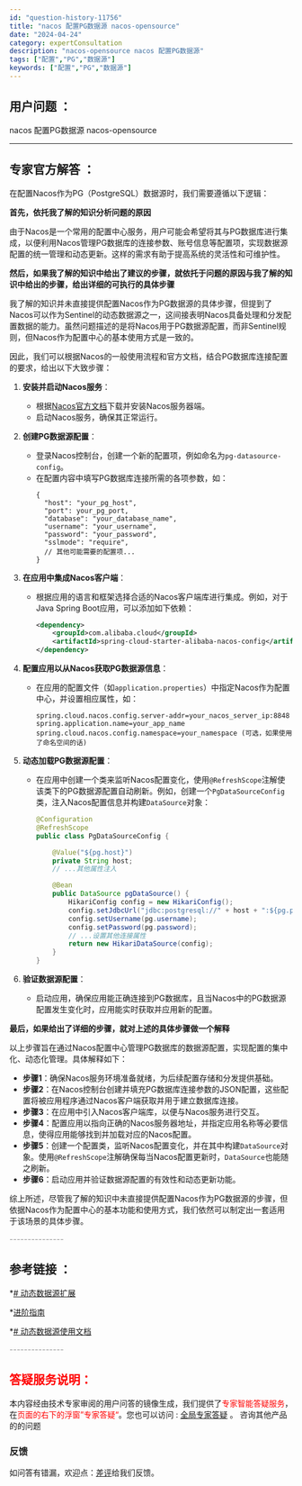 ```yaml
---
id: "question-history-11756"
title: "nacos 配置PG数据源 nacos-opensource"
date: "2024-04-24"
category: expertConsultation
description: "nacos-opensource nacos 配置PG数据源"
tags: ["配置","PG","数据源"]
keywords: ["配置","PG","数据源"]
---
```


## 用户问题 ： 
 nacos 配置PG数据源
 nacos-opensource 

---------------
## 专家官方解答 ：

在配置Nacos作为PG（PostgreSQL）数据源时，我们需要遵循以下逻辑：

**首先，依托我了解的知识分析问题的原因**

由于Nacos是一个常用的配置中心服务，用户可能会希望将其与PG数据库进行集成，以便利用Nacos管理PG数据库的连接参数、账号信息等配置项，实现数据源配置的统一管理和动态更新。这样的需求有助于提高系统的灵活性和可维护性。

**然后，如果我了解的知识中给出了建议的步骤，就依托于问题的原因与我了解的知识中给出的步骤，给出详细的可执行的具体步骤**

我了解的知识并未直接提供配置Nacos作为PG数据源的具体步骤，但提到了Nacos可以作为Sentinel的动态数据源之一，这间接表明Nacos具备处理和分发配置数据的能力。虽然问题描述的是将Nacos用于PG数据源配置，而非Sentinel规则，但Nacos作为配置中心的基本使用方式是一致的。

因此，我们可以根据Nacos的一般使用流程和官方文档，结合PG数据库连接配置的要求，给出以下大致步骤：

1. **安装并启动Nacos服务**：
   - 根据[Nacos官方文档](https://nacos.io/zh-cn/docs/quick-start.html)下载并安装Nacos服务器端。
   - 启动Nacos服务，确保其正常运行。

2. **创建PG数据源配置**：
   - 登录Nacos控制台，创建一个新的配置项，例如命名为`pg-datasource-config`。
   - 在配置内容中填写PG数据库连接所需的各项参数，如：
     ```
     {
       "host": "your_pg_host",
       "port": your_pg_port,
       "database": "your_database_name",
       "username": "your_username",
       "password": "your_password",
       "sslmode": "require",
       // 其他可能需要的配置项...
     }
     ```

3. **在应用中集成Nacos客户端**：
   - 根据应用的语言和框架选择合适的Nacos客户端库进行集成。例如，对于Java Spring Boot应用，可以添加如下依赖：
     ```xml
     <dependency>
         <groupId>com.alibaba.cloud</groupId>
         <artifactId>spring-cloud-starter-alibaba-nacos-config</artifactId>
     </dependency>
     ```

4. **配置应用以从Nacos获取PG数据源信息**：
   - 在应用的配置文件（如`application.properties`）中指定Nacos作为配置中心，并设置相应属性，如：
     ```properties
     spring.cloud.nacos.config.server-addr=your_nacos_server_ip:8848
     spring.application.name=your_app_name
     spring.cloud.nacos.config.namespace=your_namespace (可选，如果使用了命名空间的话)
     ```

5. **动态加载PG数据源配置**：
   - 在应用中创建一个类来监听Nacos配置变化，使用`@RefreshScope`注解使该类下的PG数据源配置自动刷新。例如，创建一个`PgDataSourceConfig`类，注入Nacos配置信息并构建`DataSource`对象：
     ```java
     @Configuration
     @RefreshScope
     public class PgDataSourceConfig {

         @Value("${pg.host}")
         private String host;
         // ...其他属性注入

         @Bean
         public DataSource pgDataSource() {
             HikariConfig config = new HikariConfig();
             config.setJdbcUrl("jdbc:postgresql://" + host + ":${pg.port}/${pg.database}");
             config.setUsername(pg.username);
             config.setPassword(pg.password);
             // ...设置其他连接属性
             return new HikariDataSource(config);
         }
     }
     ```

6. **验证数据源配置**：
   - 启动应用，确保应用能正确连接到PG数据库，且当Nacos中的PG数据源配置发生变化时，应用能实时获取并应用新的配置。

**最后，如果给出了详细的步骤，就对上述的具体步骤做一个解释**

以上步骤旨在通过Nacos配置中心管理PG数据库的数据源配置，实现配置的集中化、动态化管理。具体解释如下：

- **步骤1**：确保Nacos服务环境准备就绪，为后续配置存储和分发提供基础。
- **步骤2**：在Nacos控制台创建并填充PG数据库连接参数的JSON配置，这些配置将被应用程序通过Nacos客户端获取并用于建立数据库连接。
- **步骤3**：在应用中引入Nacos客户端库，以便与Nacos服务进行交互。
- **步骤4**：配置应用以指向正确的Nacos服务器地址，并指定应用名称等必要信息，使得应用能够找到并加载对应的Nacos配置。
- **步骤5**：创建一个配置类，监听Nacos配置变化，并在其中构建`DataSource`对象。使用`@RefreshScope`注解确保每当Nacos配置更新时，`DataSource`也能随之刷新。
- **步骤6**：启动应用并验证数据源配置的有效性和动态更新功能。

综上所述，尽管我了解的知识中未直接提供配置Nacos作为PG数据源的步骤，但依据Nacos作为配置中心的基本功能和使用方式，我们依然可以制定出一套适用于该场景的具体步骤。


<font color="#949494">---------------</font> 


## 参考链接 ：

*[# 动态数据源扩展](https://github/tree/master/docs/zh-cn/golang/dynamic-data-source-extension-design.md)
 
 *[进阶指南](https://github.com/spring-cloud-alibaba-group/spring-cloud-alibaba-group.github.io/tree/master/i18n/zh-cn/docusaurus-plugin-content-docs/current/user-guide/seata/advanced-guide.md)
 
 *[# 动态数据源使用文档](https://github/tree/master/docs/zh-cn/golang/dynamic-data-source-usage.md)


 <font color="#949494">---------------</font> 
 


## <font color="#FF0000">答疑服务说明：</font> 

本内容经由技术专家审阅的用户问答的镜像生成，我们提供了<font color="#FF0000">专家智能答疑服务</font>，在<font color="#FF0000">页面的右下的浮窗”专家答疑“</font>。您也可以访问 : [全局专家答疑](https://opensource.alibaba.com/chatBot) 。 咨询其他产品的的问题

### 反馈
如问答有错漏，欢迎点：[差评](https://ai.nacos.io/user/feedbackByEnhancerGradePOJOID?enhancerGradePOJOId=11771)给我们反馈。
